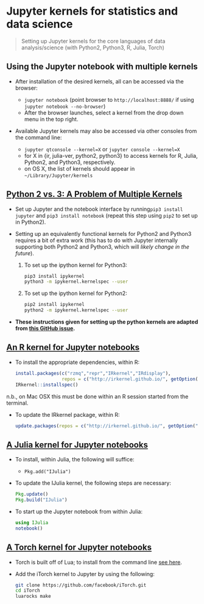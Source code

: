 # Jupyter kernels for statistics and data science

> Setting up Jupyter kernels for the core languages of data analysis/science
> (with Python2, Python3, R, Julia, Torch)

## Using the Jupyter notebook with multiple kernels
- After installation of the desired kernels, all can be accessed via the 
  browser:

  * `jupyter notebook` (point browser to `http://localhost:8888/` if using
    `jupyter notebook --no-browser`)
  * After the browser launches, select a kernel from the drop down menu in the 
    top right.

- Available Jupyter kernels may also be accessed via other consoles from the 
  command line:

  * `jupyter qtconsole --kernel=X` or `jupyter console --kernel=X`
  * for X in {ir, julia-ver, python2, python3} to access kernels for R, 
    Julia, Python2, and Python3, respectively.
  * on OS X, the list of kernels should appear in `~/Library/Jupyter/kernels`
  
## [Python 2 vs. 3: A Problem of Multiple Kernels](https://ipython.readthedocs.org/en/latest/install/kernel_install.html)

- Set up Jupyter and the notebook interface by running`pip3 install jupyter` and
  `pip3 install notebook` (repeat this step using `pip2` to set up in Python2).

- Setting up an equivalently functional kernels for Python2 and Python3 requires
  a bit of extra work (this has to do with Jupyter internally supporting both
  Python2 and Python3, which will _likely change in the future_).

  1. To set up the ipython kernel for Python3:
     ```bash
     pip3 install ipykernel
     python3 -m ipykernel.kernelspec --user
     ```

  2. To set up the ipython kernel for Python2:
     ```bash
     pip2 install ipykernel
     python2 -m ipykernel.kernelspec --user
     ```

- __These instructions given for setting up the python kernels are adapted from 
  [this GitHub issue](https://github.com/jupyter/jupyter/issues/52).__

## [An R kernel for Jupyter notebooks](http://irkernel.github.io/installation/)

- To install the appropriate dependencies, within R:
  ```R
  install.packages(c("rzmq","repr","IRkernel","IRdisplay"), 
                   repos = c("http://irkernel.github.io/", getOption("repos")))
  IRkernel::installspec()
  ```
n.b., on Mac OSX this must be done within an R session started from the terminal.

- To update the IRkernel package, within R:
  ```R
  update.packages(repos = c("http://irkernel.github.io/", getOption("repos")))
  ```

## [A Julia kernel for Jupyter notebooks](https://github.com/JuliaLang/IJulia.jl)

- To install, within Julia, the following will suffice:

  * `Pkg.add("IJulia")`

- To update the IJulia kernel, the following steps are necessary:
  ```Julia
  Pkg.update()
  Pkg.build("IJulia")
  ```

- To start up the Jupyter notebook from within Julia:
  ```Julia
  using IJulia
  notebook()
  ```

## [A Torch kernel for Jupyter notebooks](https://github.com/facebook/iTorch)

- Torch is built off of Lua; to install from the command line [see here](https://github.com/torch/torch7/wiki/Cheatsheet#installing-and-running-torch).

- Add the iTorch kernel to Jupyter by using the following:
  ```bash
  git clone https://github.com/facebook/iTorch.git
  cd iTorch
  luarocks make
  ```
